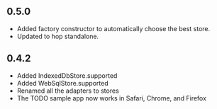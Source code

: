 ## 0.5.0

* Added factory constructor to automatically choose the best store.
* Updated to hop standalone.

## 0.4.2

* Added IndexedDbStore.supported
* Added WebSqlStore.supported
* Renamed all the adapters to stores
* The TODO sample app now works in Safari, Chrome, and Firefox